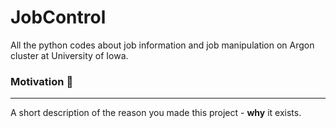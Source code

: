 # JobControl
All the python codes about job information and job manipulation on Argon cluster at University of Iowa.
 
### Motivation :rocket:
------------------
A short description of the reason you made this project - **why** it exists.
